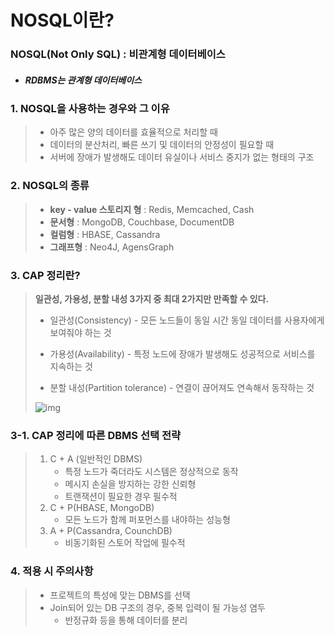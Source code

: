 # NOSQL이란?

### NOSQL(Not Only SQL) : 비관계형 데이터베이스

- ##### RDBMS는 관계형 데이터베이스

  

### 1. NOSQL을 사용하는 경우와 그 이유

> - 아주 많은 양의 데이터를 효율적으로 처리할 때
> - 데이터의 분산처리, 빠른 쓰기 및 데이터의 안정성이 필요할 때
> - 서버에 장애가 발생해도 데이터 유실이나 서비스 중지가 없는 형태의 구조



### 2. NOSQL의 종류

> - **key - value 스토리지 형** : Redis, Memcached, Cash
> - **문서형** : MongoDB, Couchbase, DocumentDB
> - **컬럼형** :  HBASE, Cassandra
> - **그래프형** : Neo4J, AgensGraph



### 3. CAP 정리란?

> **일관성, 가용성, 분할 내성 3가지 중 최대 2가지만 만족할 수 있다.**
>
> - 일관성(Consistency) - 모든 노드들이 동일 시간 동일 데이터를 사용자에게 보여줘야 하는 것
>
> - 가용성(Availability) - 특정 노드에 장애가 발생해도 성공적으로 서비스를 지속하는 것
>
> - 분할 내성(Partition tolerance) - 연결이 끊어져도 연속해서 동작하는 것
>
> ![img](https://blog.kakaocdn.net/dn/c4NR5K/btqCQo34VDW/YjDFMkDpe4SisQptfVYstK/img.png)



### 3-1. CAP 정리에 따른 DBMS 선택 전략

> 1. C + A (일반적인  DBMS)
>    - 특정 노드가 죽더라도 시스템은 정상적으로 동작
>    - 메시지 손실을 방지하는 강한 신뢰형
>    - 트랜잭션이 필요한 경우 필수적
> 2. C + P(HBASE, MongoDB)
>    - 모든 노드가 함께 퍼포먼스를 내야하는 성능형
> 3. A + P(Cassandra, CounchDB)
>    - 비동기화된 스토어 작업에 필수적



### 4. 적용 시 주의사항

> - 프로젝트의 특성에 맞는 DBMS를 선택
> - Join되어 있는 DB 구조의 경우, 중복 입력이 될 가능성 염두
>   - 반정규화 등을 통해 데이터를 분리